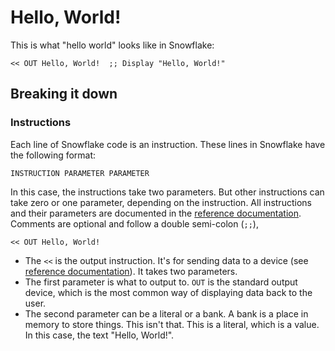 # Hello, World!

This is what "hello world" looks like in Snowflake:

```
<< OUT Hello, World!  ;; Display "Hello, World!"
```

## Breaking it down

### Instructions

Each line of Snowflake code is an instruction. These lines in Snowflake have the following format:

```
INSTRUCTION PARAMETER PARAMETER
```

In this case, the instructions take two parameters. But other instructions
can take zero or one parameter, depending on the instruction. All instructions
and their parameters are documented in the [reference documentation][1]. 
Comments are optional and follow a double semi-colon (`;;`),

```
<< OUT Hello, World!
```

* The `<<` is the output instruction. It's for sending data to a device
  (see [reference documentation][1]). It takes two parameters.
* The first parameter is what to output to. `OUT` is the standard output 
  device, which is the most common way of displaying data back to the user.
* The second parameter can be a literal or a bank. A bank is a place in memory to 
  store things. This isn't that. This is a literal, which is a value. In this case,
  the text "Hello, World!".

[1]: language-reference.md
[2]: interpreter.md
[3]: file-format.md
